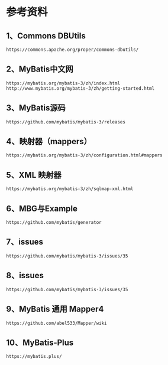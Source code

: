 # 参考资料

## 1、Commons DBUtils
```text
https://commons.apache.org/proper/commons-dbutils/
```

## 2、MyBatis中文网
```text
https://mybatis.org/mybatis-3/zh/index.html
http://www.mybatis.org/mybatis-3/zh/getting-started.html
```

## 3、MyBatis源码
```text
https://github.com/mybatis/mybatis-3/releases
```

## 4、映射器（mappers）
```text
https://mybatis.org/mybatis-3/zh/configuration.html#mappers
```

## 5、XML 映射器
```text
https://mybatis.org/mybatis-3/zh/sqlmap-xml.html
```

## 6、MBG与Example
```text
https://github.com/mybatis/generator
```

## 7、issues
```text
https://github.com/mybatis/mybatis-3/issues/35
```

## 8、issues
```text
https://github.com/mybatis/mybatis-3/issues/35
```

## 9、MyBatis 通用 Mapper4
```text
https://github.com/abel533/Mapper/wiki
```

## 10、MyBatis-Plus
```text
https://mybatis.plus/
```